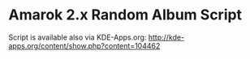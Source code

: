 Amarok 2.x Random Album Script
==============================

Script is available also via KDE-Apps.org:
http://kde-apps.org/content/show.php?content=104462

